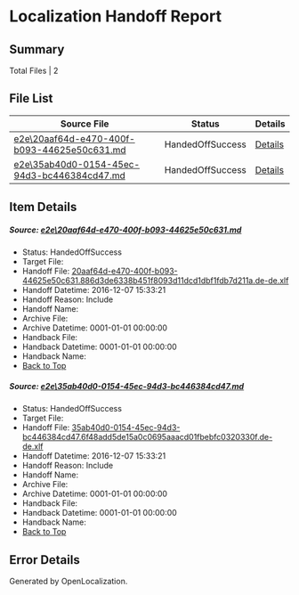 # <a name='report-top'></a> Localization Handoff Report

## Summary
 Total Files | 2

## File List
 Source File | Status | Details 
 ----------- | ------ | ------- 
 [e2e\20aaf64d-e470-400f-b093-44625e50c631.md](https://github.com/OpenLocalizationTestOrg/ol-test0/blob/2c4910f1c46ba9a293ab645ca8510ed0ad202352/e2e/20aaf64d-e470-400f-b093-44625e50c631.md) | HandedOffSuccess | [Details](#e154ae8f7d0305984e1689da223b2c893781be441)
 [e2e\35ab40d0-0154-45ec-94d3-bc446384cd47.md](https://github.com/OpenLocalizationTestOrg/ol-test0/blob/2c4910f1c46ba9a293ab645ca8510ed0ad202352/e2e/35ab40d0-0154-45ec-94d3-bc446384cd47.md) | HandedOffSuccess | [Details](#6f48ffa4db57dcfb3bd25ffd1bed35fae5fdd0292)

## Item Details
##### <a name='e154ae8f7d0305984e1689da223b2c893781be441'></a> Source: [e2e\20aaf64d-e470-400f-b093-44625e50c631.md](https://github.com/OpenLocalizationTestOrg/ol-test0/blob/2c4910f1c46ba9a293ab645ca8510ed0ad202352/e2e/20aaf64d-e470-400f-b093-44625e50c631.md)
* Status: HandedOffSuccess
* Target File: 
* Handoff File: [20aaf64d-e470-400f-b093-44625e50c631.886d3de6338b451f8093d11dcd1dbf1fdb7d211a.de-de.xlf](https://github.com/OpenLocalizationTestOrg/ol-test0-handoff/blob/512bfe5e0a42c8ac74bb6d6ea00c234240c2876e/ol-handoff/OpenLocalizationTestOrg/ol-test0-dede/qimu/ht/20aaf64d-e470-400f-b093-44625e50c631.886d3de6338b451f8093d11dcd1dbf1fdb7d211a.de-de.xlf)
* Handoff Datetime: 2016-12-07 15:33:21
* Handoff Reason: Include
* Handoff Name: 
* Archive File: 
* Archive Datetime: 0001-01-01 00:00:00
* Handback File: 
* Handback Datetime: 0001-01-01 00:00:00
* Handback Name: 
* [Back to Top](#report-top)

##### <a name='6f48ffa4db57dcfb3bd25ffd1bed35fae5fdd0292'></a> Source: [e2e\35ab40d0-0154-45ec-94d3-bc446384cd47.md](https://github.com/OpenLocalizationTestOrg/ol-test0/blob/2c4910f1c46ba9a293ab645ca8510ed0ad202352/e2e/35ab40d0-0154-45ec-94d3-bc446384cd47.md)
* Status: HandedOffSuccess
* Target File: 
* Handoff File: [35ab40d0-0154-45ec-94d3-bc446384cd47.6f48add5de15a0c0695aaacd01fbebfc0320330f.de-de.xlf](https://github.com/OpenLocalizationTestOrg/ol-test0-handoff/blob/512bfe5e0a42c8ac74bb6d6ea00c234240c2876e/ol-handoff/OpenLocalizationTestOrg/ol-test0-dede/qimu/ht/35ab40d0-0154-45ec-94d3-bc446384cd47.6f48add5de15a0c0695aaacd01fbebfc0320330f.de-de.xlf)
* Handoff Datetime: 2016-12-07 15:33:21
* Handoff Reason: Include
* Handoff Name: 
* Archive File: 
* Archive Datetime: 0001-01-01 00:00:00
* Handback File: 
* Handback Datetime: 0001-01-01 00:00:00
* Handback Name: 
* [Back to Top](#report-top)


## Error Details

Generated by OpenLocalization.
